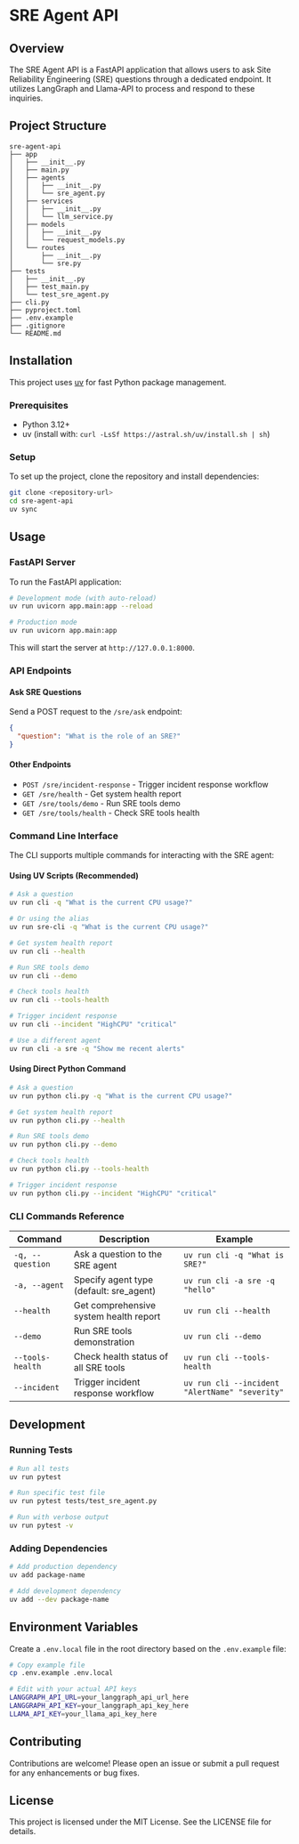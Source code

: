# SRE Agent API

## Overview
The SRE Agent API is a FastAPI application that allows users to ask Site Reliability Engineering (SRE) questions through a dedicated endpoint. It utilizes LangGraph and Llama-API to process and respond to these inquiries.

## Project Structure
```
sre-agent-api
├── app
│   ├── __init__.py
│   ├── main.py
│   ├── agents
│   │   ├── __init__.py
│   │   └── sre_agent.py
│   ├── services
│   │   ├── __init__.py
│   │   └── llm_service.py
│   ├── models
│   │   ├── __init__.py
│   │   └── request_models.py
│   └── routes
│       ├── __init__.py
│       └── sre.py
├── tests
│   ├── __init__.py
│   ├── test_main.py
│   └── test_sre_agent.py
├── cli.py
├── pyproject.toml
├── .env.example
├── .gitignore
└── README.md
```

## Installation

This project uses [uv](https://github.com/astral-sh/uv) for fast Python package management.

### Prerequisites
- Python 3.12+
- uv (install with: `curl -LsSf https://astral.sh/uv/install.sh | sh`)

### Setup
To set up the project, clone the repository and install dependencies:

```bash
git clone <repository-url>
cd sre-agent-api
uv sync
```

## Usage

### FastAPI Server
To run the FastAPI application:

```bash
# Development mode (with auto-reload)
uv run uvicorn app.main:app --reload

# Production mode
uv run uvicorn app.main:app
```

This will start the server at `http://127.0.0.1:8000`.

### API Endpoints

#### Ask SRE Questions
Send a POST request to the `/sre/ask` endpoint:

```json
{
  "question": "What is the role of an SRE?"
}
```

#### Other Endpoints
- `POST /sre/incident-response` - Trigger incident response workflow
- `GET /sre/health` - Get system health report
- `GET /sre/tools/demo` - Run SRE tools demo
- `GET /sre/tools/health` - Check SRE tools health

### Command Line Interface

The CLI supports multiple commands for interacting with the SRE agent:

#### Using UV Scripts (Recommended)
```bash
# Ask a question
uv run cli -q "What is the current CPU usage?"

# Or using the alias
uv run sre-cli -q "What is the current CPU usage?"

# Get system health report
uv run cli --health

# Run SRE tools demo
uv run cli --demo

# Check tools health
uv run cli --tools-health

# Trigger incident response
uv run cli --incident "HighCPU" "critical"

# Use a different agent
uv run cli -a sre -q "Show me recent alerts"
```

#### Using Direct Python Command
```bash
# Ask a question
uv run python cli.py -q "What is the current CPU usage?"

# Get system health report
uv run python cli.py --health

# Run SRE tools demo
uv run python cli.py --demo

# Check tools health
uv run python cli.py --tools-health

# Trigger incident response
uv run python cli.py --incident "HighCPU" "critical"
```

### CLI Commands Reference

| Command | Description | Example |
|---------|-------------|---------|
| `-q, --question` | Ask a question to the SRE agent | `uv run cli -q "What is SRE?"` |
| `-a, --agent` | Specify agent type (default: sre_agent) | `uv run cli -a sre -q "hello"` |
| `--health` | Get comprehensive system health report | `uv run cli --health` |
| `--demo` | Run SRE tools demonstration | `uv run cli --demo` |
| `--tools-health` | Check health status of all SRE tools | `uv run cli --tools-health` |
| `--incident` | Trigger incident response workflow | `uv run cli --incident "AlertName" "severity"` |

## Development

### Running Tests
```bash
# Run all tests
uv run pytest

# Run specific test file
uv run pytest tests/test_sre_agent.py

# Run with verbose output
uv run pytest -v
```

### Adding Dependencies
```bash
# Add production dependency
uv add package-name

# Add development dependency
uv add --dev package-name
```

## Environment Variables
Create a `.env.local` file in the root directory based on the `.env.example` file:

```bash
# Copy example file
cp .env.example .env.local

# Edit with your actual API keys
LANGGRAPH_API_URL=your_langgraph_api_url_here
LANGGRAPH_API_KEY=your_langgraph_api_key_here
LLAMA_API_KEY=your_llama_api_key_here
```

## Contributing
Contributions are welcome! Please open an issue or submit a pull request for any enhancements or bug fixes.

## License
This project is licensed under the MIT License. See the LICENSE file for details.